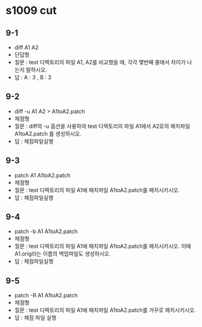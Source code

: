 # s1009 cut
## 9-1
- diff A1 A2
- 단답형
- 질문 : test 디렉토리의 파일 A1, A2를 비교했을 때, 각각 몇번째 줄에서 차이가 나는지 말하시오.
- 답 : A : 3 , B : 3
## 9-2
- diff -u A1 A2 > A1toA2.patch
- 채점형
- 질문 : diff의 -u 옵션을 사용하여 test 디렉토리의 파일 A1에서 A2로의 패치파일 A1toA2.patch 를 생성하시오.
- 답 : 채점파일실행
## 9-3
- patch A1 A1toA2.patch
- 채점형
- 질문 : test 디렉토리의 파일 A1에 패치파일 A1toA2.patch를 패치시키시오.
- 답 : 채점파일실행
## 9-4
- patch -b A1 A1toA2.patch
- 채점형
- 질문 : test 디렉토리의 파일 A1에 패치파일 A1toA2.patch를 패치시키시오. 이때 A1.orig라는 이름의 백업파일도 생성하시오.
- 답 : 채점파일실행
## 9-5
- patch -R A1 A1toA2.patch
- 채점형
- 질문 : test 디렉토리의 파일 A1에 패치파일 A1toA2.patch를 거꾸로 패치시키시오.
- 답 : 채점 파일 실행



